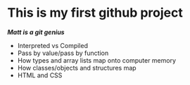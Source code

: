 # This is my first github project

***Matt is a git genius***
- Interpreted vs Compiled
- Pass by value/pass by function
- How types and array lists map onto computer memory
- How classes/objects and structures map 
- HTML and CSS
